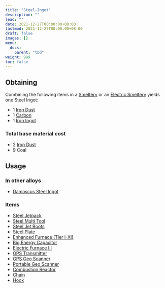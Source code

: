 ```yaml
---
title: "Steel-Ingot"
description: ""
lead: ""
date: 2021-12-27T00:00:00+08:00
lastmod: 2021-12-27T00:00:00+08:00
draft: false
images: []
menu: 
  docs:
    parent: "tbd"
weight: 999
toc: false
---
```


## Obtaining

Combining the following items in a [Smeltery](/docs/slimefun/smeltery) or an [Electric Smeltery](/docs/slimefun/electric-smeltery) yields one Steel Ingot:

* 1 [Iron Dust](/docs/slimefun/iron-dust)
* 1 [Carbon](/docs/slimefun/carbon)
* 1 [Iron Ingot](/docs/slimefun/iron-ingot)

### Total base material cost

* 2 [Iron Dust](/docs/slimefun/iron-dust)
* 9 Coal

## Usage

### In other alloys

* [Damascus Steel Ingot](/docs/slimefun/damascus-steel-ingot)

### Items

* [Steel Jetpack](/docs/slimefun/jetpacks)
* [Steel Multi Tool](/docs/slimefun/multi-tools)
* [Steel Jet Boots](/docs/slimefun/jet-boots)
* [Steel Plate](/docs/slimefun/miscellaneous-items)
* [Enhanced Furnace (Tier I-XI)](/docs/slimefun/enhanced-furnaces)
* [Big Energy Capacitor](/docs/slimefun/energy-capacitors)
* [Electric Furnace III](/docs/slimefun/electric-furnace)
* [GPS Transmitter](/docs/slimefun/gps-transmitter)
* [GPS Geo Scanner](/docs/slimefun/gps-geo-scanner)
* [Portable Geo Scanner](/docs/slimefun/portable-geo-scanner)
* [Combustion Reactor](/docs/slimefun/combustion-reactor)
* [Chain](/docs/slimefun/miscellaneous-items)
* [Hook](/docs/slimefun/miscellaneous-items)
